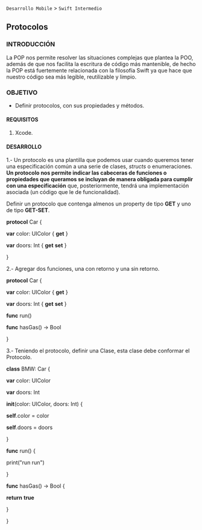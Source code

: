 
`Desarrollo Mobile` > `Swift Intermedio` 

## Protocolos

### INTRODUCCIÓN

La POP nos permite resolver las situaciones complejas que plantea la POO, además de que nos facilita la escritura de código más mantenible, de hecho la POP está fuertemente relacionada con la filosofía Swift ya que hace que nuestro código sea más legible, reutilizable y limpio.

### OBJETIVO

- Definir protocolos, con sus propiedades y métodos.

#### REQUISITOS

1. Xcode.

#### DESARROLLO

1.- Un protocolo es una plantilla que podemos usar cuando queremos tener una especificación común a una serie de clases, *structs* o enumeraciones. **Un protocolo nos permite indicar las cabeceras de funciones o propiedades que queramos se incluyan de manera obligada para cumplir con una especificación** que, posteriormente, tendrá una implementación asociada (un código que le de funcionalidad). 

Definir un protocolo que contenga almenos un property de tipo **GET** y uno de tipo **GET-SET**.

**protocol** Car {

 **var** color: UIColor { **get** }

 **var** doors: Int { **get** **set** }

}



2.- Agregar dos funciones, una con retorno y una sin retorno.

**protocol** Car {

 **var** color: UIColor { **get** }

 **var** doors: Int { **get** **set** }

 **func** run()

 **func** hasGas() -> Bool

}



3.- Teniendo el protocolo, definir una Clase, esta clase debe conformar el Protocolo.

**class** BMW: Car {

 

 **var** color: UIColor

 **var** doors: Int

 

 **init**(color: UIColor, doors: Int) {

  **self**.color = color

  **self**.doors = doors

 }

 

 **func** run() {

  print("run run")

 }

 

 **func** hasGas() -> Bool {

  **return** **true**

 }

}


